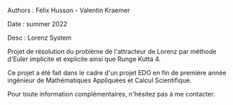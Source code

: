 
Authors : Félix Husson - Valentin Kraemer

Date : summer 2022

Desc : Lorenz System 




Projet de résolution du problème de l'attracteur de Lorenz par méthode d'Euler implicite et explicite ainsi que Runge Kutta 4. 

Ce projet a été fait dans le cadre d'un projet EDO en fin de première année ingénieur de Mathématiques Appliquées et Calcul Scientifique. 

Pour toute information complémentaires, n'hésitez pas à me contacter.
